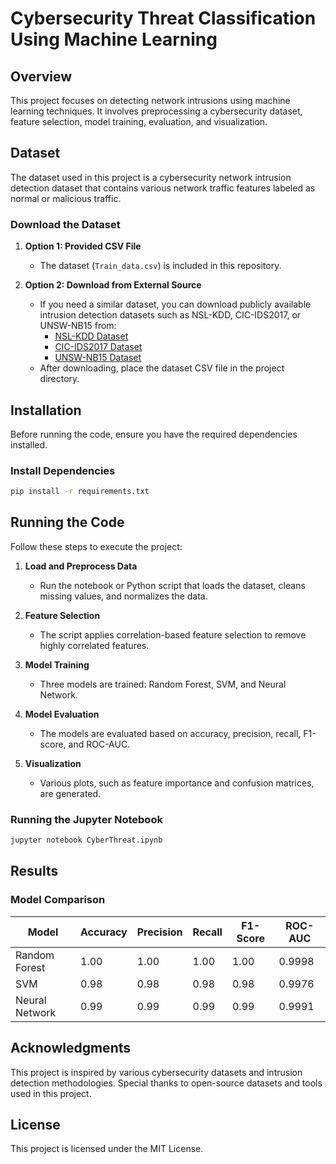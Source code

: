 # Cybersecurity Threat Classification Using Machine Learning

## Overview
This project focuses on detecting network intrusions using machine learning techniques. It involves preprocessing a cybersecurity dataset, feature selection, model training, evaluation, and visualization.

## Dataset
The dataset used in this project is a cybersecurity network intrusion detection dataset that contains various network traffic features labeled as normal or malicious traffic.

### Download the Dataset
1. **Option 1: Provided CSV File**
   - The dataset (`Train_data.csv`) is included in this repository.

2. **Option 2: Download from External Source**
   - If you need a similar dataset, you can download publicly available intrusion detection datasets such as NSL-KDD, CIC-IDS2017, or UNSW-NB15 from:
     - [NSL-KDD Dataset](https://www.unb.ca/cic/datasets/nsl.html)
     - [CIC-IDS2017 Dataset](https://www.unb.ca/cic/datasets/ids-2017.html)
     - [UNSW-NB15 Dataset](https://www.unsw.adfa.edu.au/unsw-canberra-cyber/cybersecurity/ADFA-NB15-Datasets/)
   - After downloading, place the dataset CSV file in the project directory.

## Installation
Before running the code, ensure you have the required dependencies installed.

### Install Dependencies
```bash
pip install -r requirements.txt
```

## Running the Code
Follow these steps to execute the project:

1. **Load and Preprocess Data**
   - Run the notebook or Python script that loads the dataset, cleans missing values, and normalizes the data.

2. **Feature Selection**
   - The script applies correlation-based feature selection to remove highly correlated features.

3. **Model Training**
   - Three models are trained: Random Forest, SVM, and Neural Network.

4. **Model Evaluation**
   - The models are evaluated based on accuracy, precision, recall, F1-score, and ROC-AUC.

5. **Visualization**
   - Various plots, such as feature importance and confusion matrices, are generated.

### Running the Jupyter Notebook
```bash
jupyter notebook CyberThreat.ipynb
```

## Results
### Model Comparison
| Model           | Accuracy | Precision | Recall | F1-Score | ROC-AUC |
|----------------|----------|-----------|--------|----------|---------|
| Random Forest  | 1.00     | 1.00      | 1.00   | 1.00     | 0.9998  |
| SVM            | 0.98     | 0.98      | 0.98   | 0.98     | 0.9976  |
| Neural Network | 0.99     | 0.99      | 0.99   | 0.99     | 0.9991  |

## Acknowledgments
This project is inspired by various cybersecurity datasets and intrusion detection methodologies. Special thanks to open-source datasets and tools used in this project.

## License
This project is licensed under the MIT License.


